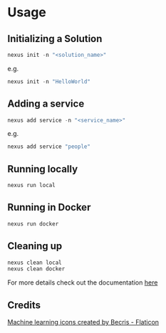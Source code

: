 # Usage

## Initializing a Solution
```powershell
nexus init -n "<solution_name>"
```

e.g.
```powershell
nexus init -n "HelloWorld"
```

## Adding a service
```powershell
nexus add service -n "<service_name>"
```

e.g.
```powershell
nexus add service "people"
```

## Running locally
```powershell
nexus run local
```

## Running in Docker
```powershell
nexus run docker
```

## Cleaning up
```powershell
nexus clean local
nexus clean docker
```


For more details check out the documentation [here](https://nexus-framework.readthedocs.io/en/latest/?)

## Credits
<a href="https://www.flaticon.com/free-icons/machine-learning" title="machine learning icons">Machine learning icons created by Becris - Flaticon</a>